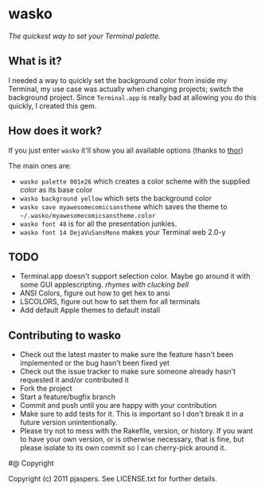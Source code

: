 # wasko

_The quickest way to set your Terminal palette._

## What is it?

I needed a way to quickly set the background color from inside my Terminal, my use case was actually when changing projects; switch the background project. Since `Terminal.app` is really bad at allowing you do this quickly, I created this gem.

## How does it work?

If you just enter `wasko` it'll show you all available options (thanks to [thor](https://github.com/wycats/thor/))

The main ones are:

* `wasko palette 001e26` which creates a color scheme with the supplied color as its base color
* `wasko background yellow` which sets the background color
* `wasko save myawesomecomicsanstheme` which saves the theme to `~/.wasko/myawesomecomicsanstheme.color`
* `wasko font 48` is for all the presentation junkies.
* `wasko font 14 DejaVuSansMono` makes your Terminal web 2.0-y

## TODO

* Terminal.app doesn't support selection color. Maybe go around it with some GUI applescripting. *rhymes with clucking bell*
* ANSI Colors, figure out how to get hex to ansi
* LSCOLORS, figure out how to set them for all terminals
* Add default Apple themes to default install

## Contributing to wasko

* Check out the latest master to make sure the feature hasn't been implemented or the bug hasn't been fixed yet
* Check out the issue tracker to make sure someone already hasn't requested it and/or contributed it
* Fork the project
* Start a feature/bugfix branch
* Commit and push until you are happy with your contribution
* Make sure to add tests for it. This is important so I don't break it in a future version unintentionally.
* Please try not to mess with the Rakefile, version, or history. If you want to have your own version, or is otherwise necessary, that is fine, but please isolate to its own commit so I can cherry-pick around it.

#@ Copyright


Copyright (c) 2011 pjaspers. See LICENSE.txt for
further details.

